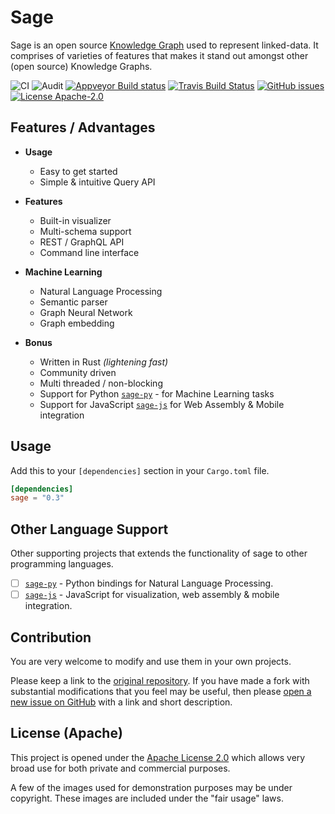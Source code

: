 <!--
 Copyright 2021 Victor I. Afolabi

 Licensed under the Apache License, Version 2.0 (the "License");
 you may not use this file except in compliance with the License.
 You may obtain a copy of the License at

     http://www.apache.org/licenses/LICENSE-2.0

 Unless required by applicable law or agreed to in writing, software
 distributed under the License is distributed on an "AS IS" BASIS,
 WITHOUT WARRANTIES OR CONDITIONS OF ANY KIND, either express or implied.
 See the License for the specific language governing permissions and
 limitations under the License.
-->

# Sage

Sage is an open source [Knowledge Graph] used to represent linked-data.
It comprises of varieties of features that makes it stand out amongst other
(open source) Knowledge Graphs.

[Knowledge Graph]: https://en.wikipedia.org/wiki/Knowledge_Graph

<!-- Badges -->
![CI](https://github.com/victor-iyi/sage/workflows/CI/badge.svg)
![Audit](https://github.com/victor-iyi/sage/workflows/Audit/badge.svg)
[![Appveyor Build status](https://ci.appveyor.com/api/projects/status/thp1gfpmipj12uxm?svg=true)](https://ci.appveyor.com/project/victor-iyi/sage)
[![Travis Build Status](https://travis-ci.org/victor-iyi/sage.svg?branch=master)](https://travis-ci.org/victor-iyi/sage)
[![GitHub issues](https://img.shields.io/github/issues/victor-iyi/sage)](https://github.com/victor-iyi/sage/issues)
[![License Apache-2.0](https://img.shields.io/badge/License-Apache%202.0-blue.svg)](./LICENSE)

## Features / Advantages

- **Usage**
  - Easy to get started
  - Simple & intuitive Query API

- **Features**
  - Built-in visualizer
  - Multi-schema support
  - REST / GraphQL API
  - Command line interface

- **Machine Learning**
  - Natural Language Processing
  - Semantic parser
  - Graph Neural Network
  - Graph embedding

- **Bonus**
  - Written in Rust *(lightening fast)*
  - Community driven
  - Multi threaded / non-blocking
  - Support for Python [`sage-py`] - for Machine Learning tasks
  - Support for JavaScript [`sage-js`] for Web Assembly &amp; Mobile integration

## Usage

Add this to your `[dependencies]` section in your `Cargo.toml` file.

```toml
[dependencies]
sage = "0.3"
```

## Other Language Support

Other supporting projects that extends the functionality of sage to other programming
languages.

- [ ] [`sage-py`] - Python bindings for Natural Language Processing.
- [ ] [`sage-js`] - JavaScript for visualization, web assembly &amp; mobile integration.

[`sage`]: https://github.com/victor-iyi/sage
[`sage-py`]: https://github.com/victor-iyi/sage-py
[`sage-js`]: https://github.com/victor-iyi/sage-js

## Contribution

You are very welcome to modify and use them in your own projects.

Please keep a link to the [original repository](https://github.com/victor-iyi/sage).
If you have made a fork with substantial modifications that you feel may be useful,
then please [open a new issue on GitHub](https://github.com/victor-iyi/sage/issues)
with a link and short description.

## License (Apache)

This project is opened under the [Apache License 2.0](./LICENSE) which allows very
broad use for both private and commercial purposes.

A few of the images used for demonstration purposes may be under copyright.
These images are included under the "fair usage" laws.
